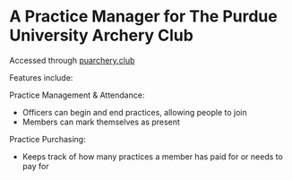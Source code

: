 # A Practice Manager for The Purdue University Archery Club

Accessed through [puarchery.club](puarchery.club)

Features include:

Practice Management & Attendance:
- Officers can begin and end practices, allowing people to join
- Members can mark themselves as present

Practice Purchasing:
- Keeps track of how many practices a member has paid for or needs to pay for
